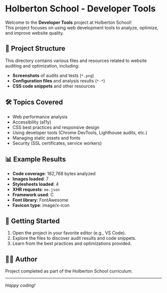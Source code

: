 # Holberton School - Developer Tools

Welcome to the **Developer Tools** project at Holberton School!  
This project focuses on using web development tools to analyze, optimize, and improve website quality.

## 📂 Project Structure

This directory contains various files and resources related to website auditing and optimization, including:

- **Screenshots** of audits and tests (`*.png`)
- **Configuration files** and analysis results (`*-*`)
- **CSS code snippets** and other resources

## 🛠️ Topics Covered

- Web performance analysis
- Accessibility (a11y)
- CSS best practices and responsive design
- Using developer tools (Chrome DevTools, Lighthouse audits, etc.)
- Managing static assets and fonts
- Security (SSL certificates, service workers)

## 📊 Example Results

- **Code coverage**: 182,768 bytes analyzed
- **Images loaded**: 7
- **Stylesheets loaded**: 4
- **XHR requests**: `me.json`
- **Framework used**: C
- **Font library**: FontAwesome
- **Favicon type**: image/x-icon

## 🚀 Getting Started

1. Open the project in your favorite editor (e.g., VS Code).
2. Explore the files to discover audit results and code snippets.
3. Learn from the best practices and optimizations provided.

## 👩‍💻 Author

Project completed as part of the Holberton School curriculum.

---

*Happy coding!*